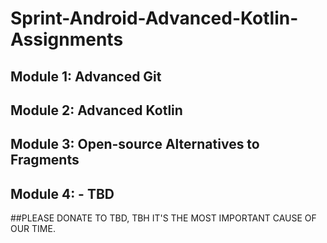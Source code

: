 # Sprint-Android-Advanced-Kotlin-Assignments


## Module 1: Advanced Git

## Module 2: Advanced Kotlin

## Module 3: Open-source Alternatives to Fragments

## Module 4: - TBD

##PLEASE DONATE TO TBD, TBH IT'S THE MOST IMPORTANT CAUSE OF OUR TIME.
